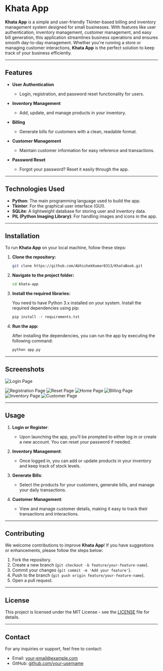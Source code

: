 
# **Khata App**

**Khata App** is a simple and user-friendly Tkinter-based billing and inventory management system designed for small businesses. With features like user authentication, inventory management, customer management, and easy bill generation, this application streamlines business operations and ensures smooth day-to-day management. Whether you're running a store or managing customer interactions, **Khata App** is the perfect solution to keep track of your business efficiently.

---

## **Features**

- **User Authentication**  
  - Login, registration, and password reset functionality for users.
  
- **Inventory Management**  
  - Add, update, and manage products in your inventory.

- **Billing**  
  - Generate bills for customers with a clean, readable format.

- **Customer Management**  
  - Maintain customer information for easy reference and transactions.

- **Password Reset**  
  - Forgot your password? Reset it easily through the app.

---

## **Technologies Used**

- **Python**: The main programming language used to build the app.
- **Tkinter**: For the graphical user interface (GUI).
- **SQLite**: A lightweight database for storing user and inventory data.
- **PIL (Python Imaging Library)**: For handling images and icons in the app.

---

## **Installation**

To run **Khata App** on your local machine, follow these steps:

1. **Clone the repository:**

   ```bash
   git clone https://github.com/AbhishekKumar0313/KhataBook.git
   ```

2. **Navigate to the project folder:**

   ```bash
   cd khata-app
   ```

3. **Install the required libraries:**

   You need to have Python 3.x installed on your system. Install the required dependencies using pip:

   ```bash
   pip install -r requirements.txt
   ```

4. **Run the app:**

   After installing the dependencies, you can run the app by executing the following command:

   ```bash
   python app.py
   ```

---

## **Screenshots**

![Login Page](https://github.com/AbhishekKumar0313/KhataBook/blob/main/Scrrenshots/Screenshot%202024-12-05%20165442.png)

![Registration Page](https://github.com/AbhishekKumar0313/KhataBook/blob/main/Scrrenshots/Screenshot%202024-12-05%20165454.png)
![Reset Page](https://github.com/AbhishekKumar0313/KhataBook/blob/main/Scrrenshots/Screenshot%202024-12-05%20170024.png)
![Home Page](https://github.com/AbhishekKumar0313/KhataBook/blob/main/Scrrenshots/Screenshot%202024-12-05%20165519.png)
![Billing Page](https://github.com/AbhishekKumar0313/KhataBook/blob/main/Scrrenshots/Screenshot%202024-12-05%20165533.png)
![Inventory Page](https://github.com/AbhishekKumar0313/KhataBook/blob/main/Scrrenshots/Screenshot%202024-12-05%20165541.png)
![Customer Page](https://github.com/AbhishekKumar0313/KhataBook/blob/main/Scrrenshots/Screenshot%202024-12-05%20165547.png)


---

## **Usage**

1. **Login or Register**:  
   - Upon launching the app, you'll be prompted to either log in or create a new account. You can reset your password if needed.
   
2. **Inventory Management**:  
   - Once logged in, you can add or update products in your inventory and keep track of stock levels.
   
3. **Generate Bills**:  
   - Select the products for your customers, generate bills, and manage your daily transactions.

4. **Customer Management**:  
   - View and manage customer details, making it easy to track their transactions and interactions.

---

## **Contributing**

We welcome contributions to improve **Khata App**! If you have suggestions or enhancements, please follow the steps below:

1. Fork the repository.
2. Create a new branch (`git checkout -b feature/your-feature-name`).
3. Commit your changes (`git commit -m 'Add your feature'`).
4. Push to the branch (`git push origin feature/your-feature-name`).
5. Open a pull request.

---

## **License**

This project is licensed under the MIT License - see the [LICENSE](LICENSE) file for details.

---

## **Contact**

For any inquiries or support, feel free to contact:

- Email: [your-email@example.com](mailto:abhishekkumarofficial1303@gmail.com)
- GitHub: [github.com/your-username](https://github.com/AbhishekKumar0313)
